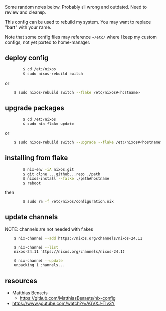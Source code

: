 Some random notes below.  Probably all wrong and outdated.  Need to review and cleanup.

This config can be used to rebuild my system.  You may want to replace "bart" with your name.

Note that some config files may reference `~/etc/` where I keep my custom configs, not yet ported to home-manager.

## deploy config

```sh
        $ cd /etc/nixos
        $ sudo nixos-rebuild switch
```
or
```sh
	$ sudo nixos-rebuild switch --flake /etc/nixos#<hostname>
```

## upgrade packages

```sh
        $ cd /etc/nixos
        $ sudo nix flake update
```
or
```sh
	$ sudo nixos-rebuild switch --upgrade --flake /etc/nixos#<hostname>
```

## installing from flake

```sh
        $ nix-env -iA nixos.git
        $ git clone ...github...repo ./path
        $ nixos-install --falke ./path#hostname
        $ reboot
```
then
```sh
        $ sudo rm -f /etc/nixos/configuration.nix
```

## update channels

NOTE: channels are not needed with flakes

```sh
	$ nix-channel --add https://nixos.org/channels/nixos-24.11

	$ nix-channel --list 
	nixos-24.11 https://nixos.org/channels/nixos-24.11

	$ nix-channel --update
	unpacking 1 channels...
```

## resources

- Matthias Benaets
    - https://github.com/MatthiasBenaets/nix-config
- https://www.youtube.com/watch?v=AGVXJ-TIv3Y
